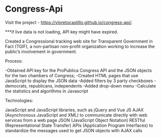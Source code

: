 # Congress-Api

Visit the project - https://vloretocastillo.github.io/congress-api/.

***if live data is not loading, API key might have expired.

Created a Congressional tracking web site for Transparent Government in Fact (TGIF), a non-partisan non-profit organization working to increase the public’s involvement in government.

Process:

-Obtained API key for the ProPublica Congress API and the JSON objects for the two chambers of Congress; -Created HTML pages that use JavaScript to display the JSON data -Added filters by 3 party checkboxes - democrats, republicans, independents -Added drop-down menu -Calculate the statistics and algorithms in Javascript

Technologies:

JavaScript and JavaScript libraries, such as jQuery and Vue JS AJAX (Asynchronous JavaScript and XML) to communicate directly with web services from a web page JSON (JavaScript Object Notation) RESTful (Representational State Transfer) APIs (Application Program Interfaces) to standardize the messages used to get JSON objects with AJAX calls



